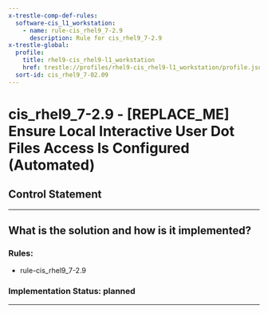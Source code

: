 ```yaml
---
x-trestle-comp-def-rules:
  software-cis_l1_workstation:
    - name: rule-cis_rhel9_7-2.9
      description: Rule for cis_rhel9_7-2.9
x-trestle-global:
  profile:
    title: rhel9-cis_rhel9-l1_workstation
    href: trestle://profiles/rhel9-cis_rhel9-l1_workstation/profile.json
  sort-id: cis_rhel9_7-02.09
---
```


# cis_rhel9_7-2.9 - \[REPLACE_ME\] Ensure Local Interactive User Dot Files Access Is Configured (Automated)

## Control Statement

______________________________________________________________________

## What is the solution and how is it implemented?

<!-- For implementation status enter one of: implemented, partial, planned, alternative, not-applicable -->

<!-- Note that the list of rules under ### Rules: is read-only and changes will not be captured after assembly to JSON -->

<!-- Add control implementation description here for control: cis_rhel9_7-2.9 -->

### Rules:

  - rule-cis_rhel9_7-2.9

### Implementation Status: planned

______________________________________________________________________
